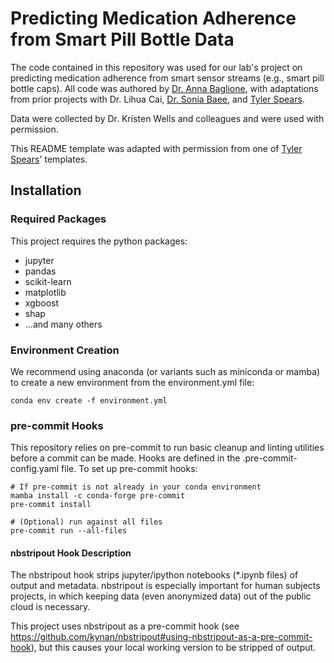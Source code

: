 # Predicting Medication Adherence from Smart Pill Bottle Data

The code contained in this repository was used for our lab's project on predicting medication adherence from smart sensor streams (e.g., smart pill bottle caps). All code was authored by [Dr. Anna Baglione](https://github.com/abaglione), with adaptations from prior projects with Dr. Lihua Cai, [Dr. Sonia Baee](https://github.com/soniabaee), and [Tyler Spears](https://github.com/TylerSpears/). 

Data were collected by Dr. Kristen Wells and colleagues and were used with permission.

This README template was adapted with permission from one of [Tyler Spears](https://github.com/TylerSpears/)' templates.

## Installation
### Required Packages
This project requires the python packages:

- jupyter
- pandas
- scikit-learn
- matplotlib
- xgboost
- shap
- ...and many others

### Environment Creation
We recommend using anaconda (or variants such as miniconda or mamba) to create a new environment from the environment.yml file:

```
conda env create -f environment.yml
```

### pre-commit Hooks
This repository relies on pre-commit to run basic cleanup and linting utilities before a commit can be made. Hooks are defined in the .pre-commit-config.yaml file. To set up pre-commit hooks:

``` 
# If pre-commit is not already in your conda environment
mamba install -c conda-forge pre-commit
pre-commit install

# (Optional) run against all files
pre-commit run --all-files
```

#### nbstripout Hook Description
The nbstripout hook strips jupyter/ipython notebooks (*.ipynb files) of output and metadata. nbstripout is especially important for human subjects projects, in which keeping data (even anonymized data) out of the public cloud is necessary.

This project uses nbstripout as a pre-commit hook (see https://github.com/kynan/nbstripout#using-nbstripout-as-a-pre-commit-hook), but this causes your local working version to be stripped of output.
